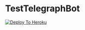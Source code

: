# TestTelegraphBot
[![Deploy To Heroku](https://www.herokucdn.com/deploy/button.svg)](https://heroku.com/deploy?template=https://github.com/Mr-SADUWA/TestTelegraphBot)
